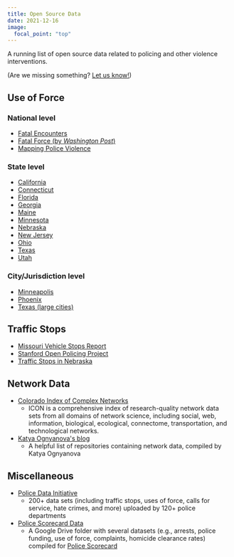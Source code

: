```yaml
---
title: Open Source Data
date: 2021-12-16
image:
  focal_point: "top"
---
```


A running list of open source data related to policing and other violence interventions.

<!--more-->

(Are we missing something? [Let us know!](mailto:unopolicinglab@gmail.com))

## **Use of Force**

### National level

* [Fatal Encounters](https://fatalencounters.org)
* [Fatal Force (by *Washington Post*)](https://github.com/washingtonpost/data-police-shootings)
* [Mapping Police Violence](https://mappingpoliceviolence.org)

### State level

* [California](https://openjustice.doj.ca.gov/data)
* [Connecticut](https://portal.ct.gov/DESPP/Division-of-State-Police/Transparency-Portal/Officer-Involved-Shooting-Investigations)
* [Florida](https://projects.tampabay.com/projects/2017/investigations/florida-police-shootings/database/)
* [Georgia](https://gbi.georgia.gov/news/2021-12-10/2021-officer-involved-shootings)
* [Maine](https://www.maine.gov/ag/news/shooting_reports_archive.shtml)
* [Minnesota](https://www.startribune.com/every-police-involved-death-in-minnesota-since-2000/502088871/)
* [Nebraska](https://ncc.nebraska.gov/deaths-law-enforcement-custody)
* [New Jersey](https://force.nj.com/database/state)
* [Ohio](https://dpsoibrspext.azurewebsites.net/UOF)
* [Texas](https://oagtx.force.com/oisreports/apex/OISReportsPage)
* [Utah](https://www.sltrib.com/shotsfired/)

### City/Jurisdiction level

* [ Minneapolis](https://opendata.minneapolismn.gov/datasets/cityoflakes::police-officer-involved-shootings/about)
* [Phoenix](https://www.phoenixopendata.com/showcase/officer-involved-shooting-ois-incidents)
* [Texas (large cities)](https://apps.texastribune.org/unholstered/)

## **Traffic Stops**

* [Missouri Vehicle Stops Report](https://ago.mo.gov/home/vehicle-stops-report)
* [Stanford Open Policing Project](https://openpolicing.stanford.edu/)
* [Traffic Stops in Nebraska](https://ncc.nebraska.gov/traffic-stops-nebraska)

## **Network Data**

* [Colorado Index of Complex Networks](https://icon.colorado.edu/#!/)
  - ICON is a comprehensive index of research-quality network data sets from all domains of network science, including social, web, information, biological, ecological, connectome, transportation, and technological networks.
* [Katya Ognyanova's blog](https://kateto.net/2016/05/network-datasets/)
  - A helpful list of repositories containing network data, compiled by Katya Ognyanova

## **Miscellaneous**

* [Police Data Initiative](https://www.policedatainitiative.org/datasets/)
  - 200+ data sets (including traffic stops, uses of force, calls for service, hate crimes, and more) uploaded by 120+ police departments 
* [Police Scorecard Data](https://drive.google.com/drive/folders/1iivJXgHgyXF9RR-wKYLnpXwXRCGVXlpE)
  - A Google Drive folder with several datasets (e.g., arrests, police funding, use of force, complaints, homicide clearance rates) compiled for [Police Scorecard](https://policescorecard.org/)